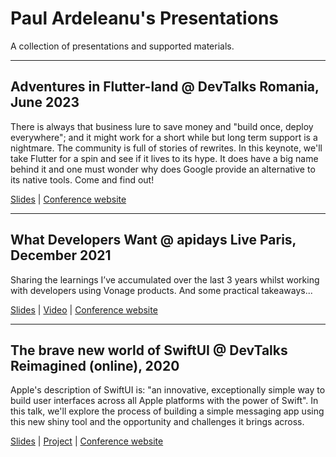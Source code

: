 # Paul Ardeleanu's Presentations

A collection of presentations and supported materials.

---

## Adventures in Flutter-land @ DevTalks Romania, June 2023

There is always that business lure to save money and "build once, deploy everywhere"; and it might work for a short while but long term support is a nightmare. The community is full of stories of rewrites. In this keynote, we'll take Flutter for a spin and see if it lives to its hype. It does have a big name behind it and one must wonder why does Google provide an alternative to its native tools. Come and find out!

[Slides](2023%20-%20DevTalks%20-%20Adventures%20in%20Flutter-land/slides.pdf) | [Conference website](https://www.devtalks.ro/)

---

## What Developers Want @ apidays Live Paris, December 2021

Sharing the learnings I’ve accumulated over the last 3 years whilst working with developers using Vonage products. And some practical takeaways...

[Slides](2021%20-%20apidays%20-%20What%20developers%20want/slides.pdf) | [Video](https://www.youtube.com/watch?v=4O92wtjpCLU) | [Conference website](https://www.apidays.global/paris2021/)

---

## The brave new world of SwiftUI @ DevTalks Reimagined (online), 2020

Apple's description of SwiftUI is: "an innovative, exceptionally simple way to build user interfaces 
across all Apple platforms with the power of Swift". In this talk, we'll explore the process of building 
a simple messaging app using this new shiny tool and the opportunity and challenges it brings across.

[Slides](2020%20-%20DevTalks-Reimagined%20-%20The%20brave%20new%20world%20of%20SwiftUI/slides.pdf) | [Project](2020%20-%20DevTalks-Reimagined%20-%20The%20brave%20new%20world%20of%20SwiftUI/project) | 
[Conference website](https://www.devtalks.ro/)
